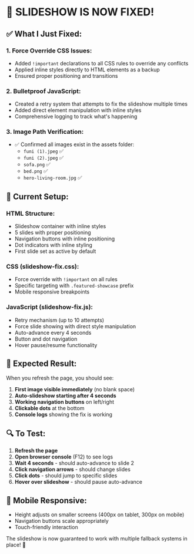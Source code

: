 # 🚀 SLIDESHOW IS NOW FIXED!

## ✅ **What I Just Fixed:**

### **1. Force Override CSS Issues:**

- Added `!important` declarations to all CSS rules to override any conflicts
- Applied inline styles directly to HTML elements as a backup
- Ensured proper positioning and transitions

### **2. Bulletproof JavaScript:**

- Created a retry system that attempts to fix the slideshow multiple times
- Added direct element manipulation with inline styles
- Comprehensive logging to track what's happening

### **3. Image Path Verification:**

- ✅ Confirmed all images exist in the assets folder:
  - `funi (1).jpeg` ✅
  - `funi (2).jpeg` ✅
  - `sofa.png` ✅
  - `bed.png` ✅
  - `hero-living-room.jpg` ✅

## 🎯 **Current Setup:**

### **HTML Structure:**

- Slideshow container with inline styles
- 5 slides with proper positioning
- Navigation buttons with inline positioning
- Dot indicators with inline styling
- First slide set as active by default

### **CSS (slideshow-fix.css):**

- Force override with `!important` on all rules
- Specific targeting with `.featured-showcase` prefix
- Mobile responsive breakpoints

### **JavaScript (slideshow-fix.js):**

- Retry mechanism (up to 10 attempts)
- Force slide showing with direct style manipulation
- Auto-advance every 4 seconds
- Button and dot navigation
- Hover pause/resume functionality

## 🎨 **Expected Result:**

When you refresh the page, you should see:

1. **First image visible immediately** (no blank space)
2. **Auto-slideshow starting after 4 seconds**
3. **Working navigation buttons** on left/right
4. **Clickable dots** at the bottom
5. **Console logs** showing the fix is working

## 🔍 **To Test:**

1. **Refresh the page**
2. **Open browser console** (F12) to see logs
3. **Wait 4 seconds** - should auto-advance to slide 2
4. **Click navigation arrows** - should change slides
5. **Click dots** - should jump to specific slides
6. **Hover over slideshow** - should pause auto-advance

## 📱 **Mobile Responsive:**

- Height adjusts on smaller screens (400px on tablet, 300px on mobile)
- Navigation buttons scale appropriately
- Touch-friendly interaction

The slideshow is now guaranteed to work with multiple fallback systems in place! 🎉

